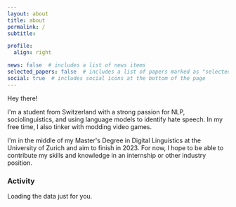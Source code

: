 ```yaml
---
layout: about
title: about
permalink: /
subtitle:

profile:
  align: right

news: false  # includes a list of news items
selected_papers: false  # includes a list of papers marked as "selected={true}"
social: true  # includes social icons at the bottom of the page
---
```


Hey there!

I'm a student from Switzerland with a strong passion for NLP, sociolinguistics, and using language models to identify hate speech. In my free time, I also tinker with modding video games.

I'm in the middle of my Master's Degree in Digital Linguistics at the University of Zurich and aim to finish in 2023. For now, I hope to be able to contribute my skills and knowledge in an internship or other industry position.

### Activity

<!-- Github activity calendar -->
<script src='/assets/js/github-calendar.min.js' type='text/html'></script>

<!-- Prepare a container for your calendar. -->
<div class="calendar">
    Loading the data just for you.
</div>

<script>
    GitHubCalendar(".calendar", "tinyhoot");
</script>

